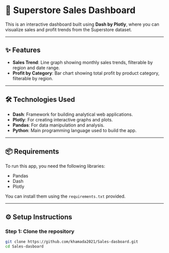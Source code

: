 # 🛒 Superstore Sales Dashboard

This is an interactive dashboard built using **Dash by Plotly**, where you can visualize sales and profit trends from the Superstore dataset.

---

## ✨ Features

- **Sales Trend**: Line graph showing monthly sales trends, filterable by region and date range.
- **Profit by Category**: Bar chart showing total profit by product category, filterable by region.

---

## 🛠 Technologies Used

- **Dash**: Framework for building analytical web applications.
- **Plotly**: For creating interactive graphs and plots.
- **Pandas**: For data manipulation and analysis.
- **Python**: Main programming language used to build the app.

---

## 📦 Requirements

To run this app, you need the following libraries:

- Pandas
- Dash
- Plotly

You can install them using the `requirements.txt` provided.

---

## ⚙️ Setup Instructions

### Step 1: Clone the repository

```bash
git clone https://github.com/khamada2021/Sales-dasboard.git
cd Sales-dasboard
